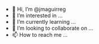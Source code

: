 - 👋 Hi, I’m @jmaguirreg
- 👀 I’m interested in ...
- 🌱 I’m currently learning ...
- 💞️ I’m looking to collaborate on ...
- 📫 How to reach me ...

<!---
jmaguirreg/jmaguirreg is a ✨ special ✨ repository because its `README.md` (this file) appears on your GitHub profile.
You can click the Preview link to take a look at your changes.
--->
